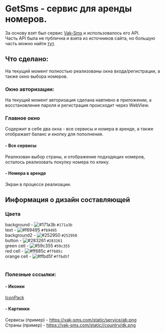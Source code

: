 # GetSms - сервис для аренды номеров.

За основу взят был сервис [Vak-Sms](https://vak-sms.com) и использовалось его API.<br>
Часть API была не публична и взята из источников сайта, но большую часть можно
найти [тут](https://vak-sms.com/api/vak/).<br>

## Что сделано:

На текущий момент полностью реализованы окна входа/регистрации, а также окно выбора номеров.

### Окно авторизации:

На текущий момент авторизация сделана навтивно в приложении, а восстановление пароля и регистрация
происходит через WebView. <br>

### Главное окно

Содержит в себе два окна - все сервисы и номера в аренде, а также отображает баланс и кнопку для
пополнения.

#### - Все сервисы

Реализован выбор страны, и отображение подходящих номеров, осталось реализовать покупку номера по
клику.

#### - Номера в аренде

Экран в процессе реализации.

## Информация о дизайн составляющей

### Цвета<br>

background - ![#171a3b](https://placehold.co/15x15/171a3b/171a3b.png) `#171a3b`<br>
text - ![#f69495](https://placehold.co/15x15/f69495/f69495.png) `#f69495`<br>
background2 - ![#252950](https://placehold.co/15x15/f03c15/252950.png) `#252950`<br>
button - ![#283261](https://placehold.co/15x15/283261/283261.png) `#283261`<br>
green cell - ![#59c355](https://placehold.co/15x15/59c355/59c355.png) `#59c355`<br>
red cell - ![#ff685c](https://placehold.co/15x15/ff685c/ff685c.png) `#ff685c`<br>
orange cell -  ![#ffbd5f](https://placehold.co/15x15/ffbd5f/ffbd5f.png) `#ffbd5f`<br>
<br>

### Полезные сссылки:

#### - Иконки

[IconPack](https://www.svgrepo.com/collection/yandex-ui-filled-icons/2)

#### - Картинки

Сервисы (пример) - https://vak-sms.com/static/service/ab.png<br>
Страны (пример) - https://vak-sms.com/static//country/dk.png

